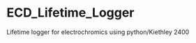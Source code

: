 ECD_Lifetime_Logger
===================

Lifetime logger for electrochromics using python/Kiethley 2400

